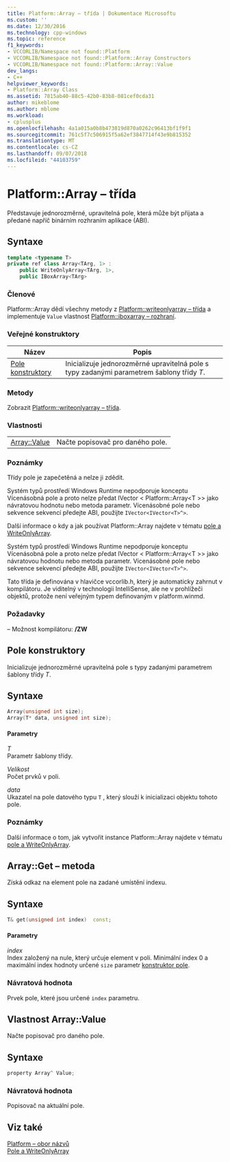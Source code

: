```yaml
---
title: Platform::Array – třída | Dokumentace Microsoftu
ms.custom: ''
ms.date: 12/30/2016
ms.technology: cpp-windows
ms.topic: reference
f1_keywords:
- VCCORLIB/Namespace not found::Platform
- VCCORLIB/Namespace not found::Platform::Array Constructors
- VCCORLIB/Namespace not found::Platform::Array::Value
dev_langs:
- C++
helpviewer_keywords:
- Platform::Array Class
ms.assetid: 7815ab40-88c5-42b0-83b8-081cef0cda31
author: mikeblome
ms.author: mblome
ms.workload:
- cplusplus
ms.openlocfilehash: 4a1a015a0b8b473819d870a0262c96413bf1f9f1
ms.sourcegitcommit: 761c5f7c506915f5a62ef3847714f43e9b815352
ms.translationtype: MT
ms.contentlocale: cs-CZ
ms.lasthandoff: 09/07/2018
ms.locfileid: "44103759"
---
```

# <a name="platformarray-class"></a>Platform::Array – třída

Představuje jednorozměrné, upravitelná pole, která může být přijata a předané napříč binárním rozhraním aplikace (ABI).

## <a name="syntax"></a>Syntaxe

```cpp
template <typename T>
private ref class Array<TArg, 1> :
    public WriteOnlyArray<TArg, 1>,
    public IBoxArray<TArg>
```

### <a name="members"></a>Členové

Platform::Array dědí všechny metody z [Platform::writeonlyarray – třída](../cppcx/platform-writeonlyarray-class.md) a implementuje `Value` vlastnost [Platform::iboxarray – rozhraní](../cppcx/platform-iboxarray-interface.md).

### <a name="public-constructors"></a>Veřejné konstruktory

|Název|Popis|
|----------|-----------------|
|[Pole konstruktory](#ctor)|Inicializuje jednorozměrné upravitelná pole s typy zadanými parametrem šablony třídy *T*.|

### <a name="methods"></a>Metody

Zobrazit [Platform::writeonlyarray – třída](../cppcx/platform-writeonlyarray-class.md).

### <a name="properties"></a>Vlastnosti

|||
|-|-|
|[Array::Value](#value)|Načte popisovač pro daného pole.|

### <a name="remarks"></a>Poznámky

Třídy pole je zapečetěná a nelze ji zdědit.

Systém typů prostředí Windows Runtime nepodporuje konceptu Vícenásobná pole a proto nelze předat IVector < Platform::Array\<T >> jako návratovou hodnotu nebo metoda parametr. Vícenásobné pole nebo sekvence sekvencí předejte ABI, použijte `IVector<IVector<T>^>`.

Další informace o kdy a jak používat Platform::Array najdete v tématu [pole a WriteOnlyArray](../cppcx/array-and-writeonlyarray-c-cx.md).

Systém typů prostředí Windows Runtime nepodporuje konceptu Vícenásobná pole a proto nelze předat IVector < Platform::Array\<T >> jako návratovou hodnotu nebo metoda parametr. Vícenásobné pole nebo sekvence sekvencí předejte ABI, použijte `IVector<IVector<T>^>`.

Tato třída je definována v hlavičce vccorlib.h, který je automaticky zahrnut v kompilátoru. Je viditelný v technologii IntelliSense, ale ne v prohlížeči objektů, protože není veřejným typem definovaným v platform.winmd.

### <a name="requirements"></a>Požadavky

– Možnost kompilátoru: **/ZW**

## <a name="ctor"></a>  Pole konstruktory

Inicializuje jednorozměrné upravitelná pole s typy zadanými parametrem šablony třídy *T*.

## <a name="syntax"></a>Syntaxe

```cpp
Array(unsigned int size);
Array(T* data, unsigned int size);
```

#### <a name="parameters"></a>Parametry

*T*<br/>
Parametr šablony třídy.

*Velikost*<br/>
Počet prvků v poli.

*data*<br/>
Ukazatel na pole datového typu `T` , který slouží k inicializaci objektu tohoto pole.

### <a name="remarks"></a>Poznámky

Další informace o tom, jak vytvořit instance Platform::Array najdete v tématu [pole a WriteOnlyArray](../cppcx/array-and-writeonlyarray-c-cx.md).

## <a name="get"></a>  Array::Get – metoda

Získá odkaz na element pole na zadané umístění indexu.

## <a name="syntax"></a>Syntaxe

```cpp
T& get(unsigned int index)  const;
```

#### <a name="parameters"></a>Parametry

*index*<br/>
Index založený na nule, který určuje element v poli. Minimální index 0 a maximální index hodnoty určené `size` parametr [konstruktor pole](#ctor).

### <a name="return-value"></a>Návratová hodnota

Prvek pole, které jsou určené `index` parametru.

## <a name="value"></a>  Vlastnost Array::Value

Načte popisovač pro daného pole.

## <a name="syntax"></a>Syntaxe

```cpp
property Array^ Value;
```

### <a name="return-value"></a>Návratová hodnota

Popisovač na aktuální pole.

## <a name="see-also"></a>Viz také

[Platform – obor názvů](../cppcx/platform-namespace-c-cx.md)<br/>
[Pole a WriteOnlyArray](../cppcx/array-and-writeonlyarray-c-cx.md)